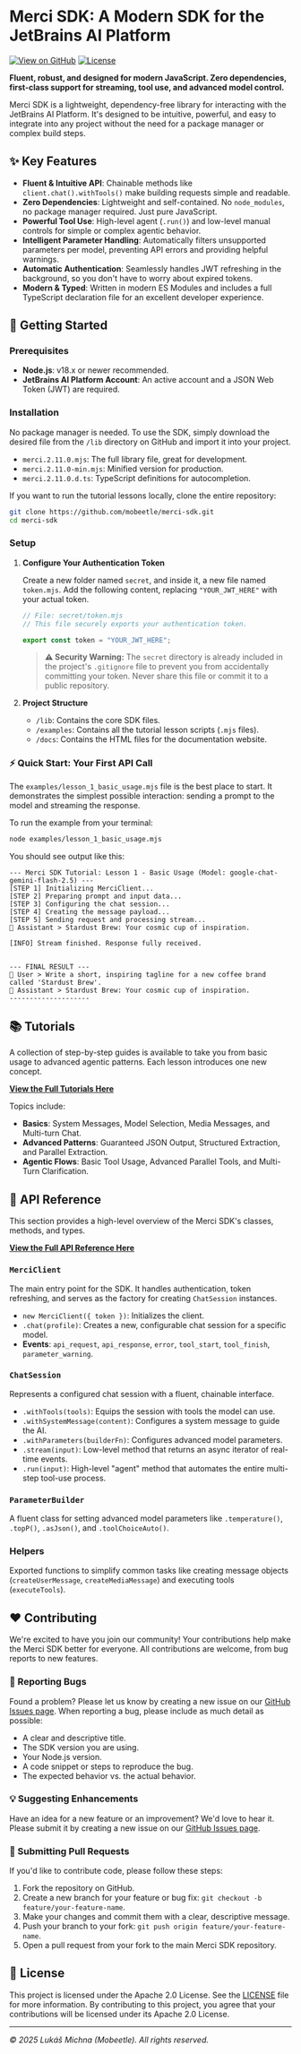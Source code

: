 # Merci SDK: A Modern SDK for the JetBrains AI Platform

[![View on GitHub](https://img.shields.io/badge/View%20on-GitHub-blue?logo=github)](https://github.com/mobeetle/merci-sdk/)
[![License](https://img.shields.io/badge/License-Apache%202.0-blue.svg)](https://github.com/mobeetle/merci-sdk/blob/main/LICENSE)

**Fluent, robust, and designed for modern JavaScript. Zero dependencies, first-class support for streaming, tool use, and advanced model control.**

Merci SDK is a lightweight, dependency-free library for interacting with the JetBrains AI Platform. It's designed to be intuitive, powerful, and easy to integrate into any project without the need for a package manager or complex build steps.

## ✨ Key Features

*   **Fluent & Intuitive API**: Chainable methods like `client.chat().withTools()` make building requests simple and readable.
*   **Zero Dependencies**: Lightweight and self-contained. No `node_modules`, no package manager required. Just pure JavaScript.
*   **Powerful Tool Use**: High-level agent (`.run()`) and low-level manual controls for simple or complex agentic behavior.
*   **Intelligent Parameter Handling**: Automatically filters unsupported parameters per model, preventing API errors and providing helpful warnings.
*   **Automatic Authentication**: Seamlessly handles JWT refreshing in the background, so you don't have to worry about expired tokens.
*   **Modern & Typed**: Written in modern ES Modules and includes a full TypeScript declaration file for an excellent developer experience.

## 🚀 Getting Started

### Prerequisites

*   **Node.js**: v18.x or newer recommended.
*   **JetBrains AI Platform Account**: An active account and a JSON Web Token (JWT) are required.

### Installation

No package manager is needed. To use the SDK, simply download the desired file from the `/lib` directory on GitHub and import it into your project.

*   `merci.2.11.0.mjs`: The full library file, great for development.
*   `merci.2.11.0-min.mjs`: Minified version for production.
*   `merci.2.11.0.d.ts`: TypeScript definitions for autocompletion.

If you want to run the tutorial lessons locally, clone the entire repository:

```bash
git clone https://github.com/mobeetle/merci-sdk.git
cd merci-sdk
```

### Setup

1.  **Configure Your Authentication Token**

    Create a new folder named `secret`, and inside it, a new file named `token.mjs`. Add the following content, replacing `"YOUR_JWT_HERE"` with your actual token.

    ```javascript
    // File: secret/token.mjs
    // This file securely exports your authentication token.

    export const token = "YOUR_JWT_HERE";
    ```

    > **⚠️ Security Warning:** The `secret` directory is already included in the project's `.gitignore` file to prevent you from accidentally committing your token. Never share this file or commit it to a public repository.

2.  **Project Structure**

    *   `/lib`: Contains the core SDK files.
    *   `/examples`: Contains all the tutorial lesson scripts (`.mjs` files).
    *   `/docs`: Contains the HTML files for the documentation website.

### ⚡ Quick Start: Your First API Call

The `examples/lesson_1_basic_usage.mjs` file is the best place to start. It demonstrates the simplest possible interaction: sending a prompt to the model and streaming the response.

To run the example from your terminal:

```bash
node examples/lesson_1_basic_usage.mjs
```

You should see output like this:

```
--- Merci SDK Tutorial: Lesson 1 - Basic Usage (Model: google-chat-gemini-flash-2.5) ---
[STEP 1] Initializing MerciClient...
[STEP 2] Preparing prompt and input data...
[STEP 3] Configuring the chat session...
[STEP 4] Creating the message payload...
[STEP 5] Sending request and processing stream...
🤖 Assistant > Stardust Brew: Your cosmic cup of inspiration.

[INFO] Stream finished. Response fully received.


--- FINAL RESULT ---
👤 User > Write a short, inspiring tagline for a new coffee brand called 'Stardust Brew'.
🤖 Assistant > Stardust Brew: Your cosmic cup of inspiration.
--------------------
```

## 📚 Tutorials

A collection of step-by-step guides is available to take you from basic usage to advanced agentic patterns. Each lesson introduces one new concept.

**[View the Full Tutorials Here](./docs/tutorials.html)**

Topics include:

*   **Basics**: System Messages, Model Selection, Media Messages, and Multi-turn Chat.
*   **Advanced Patterns**: Guaranteed JSON Output, Structured Extraction, and Parallel Extraction.
*   **Agentic Flows**: Basic Tool Usage, Advanced Parallel Tools, and Multi-Turn Clarification.

## 📖 API Reference

This section provides a high-level overview of the Merci SDK's classes, methods, and types.

**[View the Full API Reference Here](./docs/api_reference.html)**

### `MerciClient`

The main entry point for the SDK. It handles authentication, token refreshing, and serves as the factory for creating `ChatSession` instances.

*   `new MerciClient({ token })`: Initializes the client.
*   `.chat(profile)`: Creates a new, configurable chat session for a specific model.
*   **Events**: `api_request`, `api_response`, `error`, `tool_start`, `tool_finish`, `parameter_warning`.

### `ChatSession`

Represents a configured chat session with a fluent, chainable interface.

*   `.withTools(tools)`: Equips the session with tools the model can use.
*   `.withSystemMessage(content)`: Configures a system message to guide the AI.
*   `.withParameters(builderFn)`: Configures advanced model parameters.
*   `.stream(input)`: Low-level method that returns an async iterator of real-time events.
*   `.run(input)`: High-level "agent" method that automates the entire multi-step tool-use process.

### `ParameterBuilder`

A fluent class for setting advanced model parameters like `.temperature()`, `.topP()`, `.asJson()`, and `.toolChoiceAuto()`.

### Helpers

Exported functions to simplify common tasks like creating message objects (`createUserMessage`, `createMediaMessage`) and executing tools (`executeTools`).

## ❤️ Contributing

We're excited to have you join our community! Your contributions help make the Merci SDK better for everyone. All contributions are welcome, from bug reports to new features.

### 🐞 Reporting Bugs

Found a problem? Please let us know by creating a new issue on our [GitHub Issues page](https://github.com/mobeetle/merci-sdk/issues). When reporting a bug, please include as much detail as possible:

*   A clear and descriptive title.
*   The SDK version you are using.
*   Your Node.js version.
*   A code snippet or steps to reproduce the bug.
*   The expected behavior vs. the actual behavior.

### 💡 Suggesting Enhancements

Have an idea for a new feature or an improvement? We'd love to hear it. Please submit it by creating a new issue on our [GitHub Issues page](https://github.com/mobeetle/merci-sdk/issues).

### 🚀 Submitting Pull Requests

If you'd like to contribute code, please follow these steps:

1.  Fork the repository on GitHub.
2.  Create a new branch for your feature or bug fix: `git checkout -b feature/your-feature-name`.
3.  Make your changes and commit them with a clear, descriptive message.
4.  Push your branch to your fork: `git push origin feature/your-feature-name`.
5.  Open a pull request from your fork to the main Merci SDK repository.

## 📜 License

This project is licensed under the Apache 2.0 License. See the [LICENSE](https://github.com/mobeetle/merci-sdk/blob/main/LICENSE) file for more information. By contributing to this project, you agree that your contributions will be licensed under its Apache 2.0 License.

---
*© 2025 Lukáš Michna (Mobeetle). All rights reserved.*